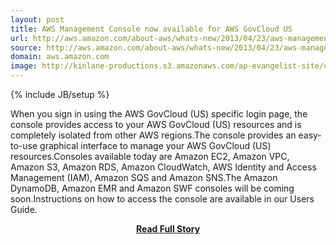 ```yaml
---
layout: post
title: AWS Management Console now available for AWS GovCloud US 
url: http://aws.amazon.com/about-aws/whats-new/2013/04/23/aws-management-console-now-available-for-aws-govcloud-us-region/
source: http://aws.amazon.com/about-aws/whats-new/2013/04/23/aws-management-console-now-available-for-aws-govcloud-us-region/
domain: aws.amazon.com
image: http://kinlane-productions.s3.amazonaws.com/ap-evangelist-site/curated/screenshots/7929_aws_amazon_com.png
---
```

{% include JB/setup %}<p>When you sign in using the AWS GovCloud (US) specific login page, the console provides access to your AWS GovCloud (US) resources and is completely isolated from other AWS regions.The console provides an easy-to-use graphical interface to manage your AWS GovCloud (US) resources.Consoles available today are Amazon EC2, Amazon VPC, Amazon S3, Amazon RDS, Amazon CloudWatch, AWS Identity and Access Management (IAM), Amazon SQS and Amazon SNS.The Amazon DynamoDB, Amazon EMR and Amazon SWF consoles will be coming soon.Instructions on how to access the console are available in our Users Guide.</p>
<center><p><a href="http://aws.amazon.com/about-aws/whats-new/2013/04/23/aws-management-console-now-available-for-aws-govcloud-us-region/" style='padding:25px; font-sze:18px; font-weight: bold;'>Read Full Story</a></p></center>
